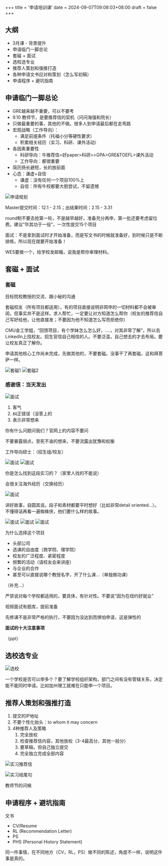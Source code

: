 +++
title = '申请培训课'
date = 2024-09-07T09:08:03+08:00
draft = false
+++

## 大纲

- 3月课 - 背景提升
- 申请临门一脚总论
- 套磁 + 面试
- 选校选专业
- 推荐人策划和强推打造
- 各种申请文书应对和策划（怎么写初稿）
- 申请程序 + 避坑指南

## 申请临门一脚总论

- GRE越来越不重要，可以不要考
- 9.10 教师节，是要推荐信的契机（问问海强和院长）
- 只做最重要的事，其他的不做。很多人到申请最后都在走弯路
- 宏观战略（工作导向）：
  - 满足前提条件（托福小分等硬性要求）
  - 积累相关经历（实习、科研、课外活动）
- 各因素重要性
  - 科研导向：牛推荐信=好paper>科研>=GPA>GRE&TOEFL>课外活动
  - 工作导向：都很重要
- 简历扬长避短，长的放前面
- 心态：谦虚+自信
  - 谦虚：没有任何一个项目100%上
  - 自信：所有牛校都要大胆尝试，不留遗憾

![申请规划](pic1.png)

Master提交时间：12.1 - 2.15；出结果时间：2.15 - 3.31

round制不要去抢第一轮，不是越早越好，准备充分再申，第一批还要考虑留位费。建议“毕其功于一役”，一次性提交15个项目

面试：不是拿到面试时才开始准备，而是写文书的时候就准备好，到时候只是不断排练。所以现在就要开始准备！

WES要做一个，给学校发邮箱，说我是帮你审理材料。

## 套磁 + 面试

### 套磁

目标院校教授的交流、跟小秘的沟通

套磁校友（所有项目都适用），有的项目直接说明非网申的一切材料都不会被审阅，但事实并不是这样。求人帮忙，一定要让对方知道怎么帮你（校友的推荐信自己写好给他，让他直接发；不要因为他不知道怎么写而拒绝你）

CMU金工学姐，“回馈项目，有个学妹怎么怎么好，....，对其非常了解”，所以去LinkedIn上找校友。招生官信自己相信的人。不要泛滥，自己想去的才去布局。要让校友真正了解你。

申请其他核心工作尚未完成，先做其他的，不要套磁。没事干了再套磁，这和拜菩萨一样。

![套磁1](套磁1.png)
![套磁2](套磁2.png)

### 感谢信：当天发出

![面试](面试.png)

1. 客气
2. 纠正错误（没答上的
3. 表示非常想来

你有什么问题问我们？官网上的内容不要问

不要暴露弱点，至死不渝的想来，不要流露出犹豫和权衡

工作导向硕士：（招生组/校友）

![面试](面试2.png)
![面试](面试3.png)

你是怎么找到这段实习的？（家里人找的不能说）

会很关注海外经历（交换经历）

![面试](面试4.png)

讲好故事，自圆其说。段子和素材都要平时想好（比如非常detail oriented...）。不懂得话再看一遍蜘蛛侠，他们要什么样的故事。

![面试](面试5.png)
![面试](面试6.png)
![面试](面试7.png)

为什么选择这个项目
- 头部公司
- 选课的自由度（商学院、理学院）
- 校友的广泛程度、紧密程度
- 频繁的活动（请校友会来讲座）
- 与企业的合作
- 甚至可以直接说哪个教授名字，开了什么课...（单独做功课）

（补充...）

严禁说对每个学校都适用的，要具体，有针对性。不要说“因为在纽约好就业”

视频面试有题库，提前准备

先修课不是非常严格的执行，不要因为没达到而惧怕申请，这是弹性的

**面试的十大注意事项**

（ppt）

## 选校选专业

![选校](选校.png)

一个学校是否可以申多个？要了解学校组织架构，部门之间有没有管辖关系，决定能不能同时申请。比如加州理工就难在只能申一个项目。

## 推荐人策划和强推打造

1. 提交的IP地址
2. 不要个性化抬头：to whom it may concern
3. 4种推荐人及策略
   1. 完全放权
   2. 检查推荐信内容，其他放权（3-4最高分，其他一般分）
   3. 要草稿，但自己独立提交
   4. 完全独立完成全部内容

![实习推荐信](实习推荐.png)

![实习结尾句](实习结尾句.png)

教师节的问候

## 申请程序 + 避坑指南

文书

- CV/Resume
- RL (Recommendation Letter)
- PS
- PHS (Personal History Statement)

同一件事情，在不同地方（CV，RL，PS）做不同的陈述，角度不一样，说明这件事是真的。


